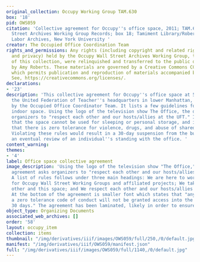 ```yaml
---
original_collection: Occupy Working Group TAM.630
box: '18'
pid: OWS059
citation: 'Collective agreement for Occupy''s office space, 2011; TAM.630 Occupy Wall
  Street Archives Working Group Records; box 18; Tamiment Library/Robert F. Wagner
  Labor Archives, New York University '
creator: The Occupied Office Coordination Team
rights_and_permissions: Any rights (including copyright and related rights to publicity
  and privacy) held by the Occupy Wall Street Archives Working Group, the creator
  of this collection, were relinquished and transferred to the public domain in 2013
  by Amy Roberts. These materials are governed by a Creative Commons CC0 license,
  which permits publication and reproduction of materials accompanied by full attribution.
  See, https://creativecommons.org/licenses/.
declarations:
- '23'
description: 'This collective agreement for Occupy''s office space at 50 Broadway,
  the United Federation of Teacher''s headquarters in lower Manhattan, was written
  by the Occupied Office Coordinator Team. It lists a few guidelines for use of this
  indoor space. Using the logo of the television show The Office, the document asks
  organizers to "respect each other and our hosts/allies at the UFT." It tells activists
  that the space cannot be used for sleeping or personal storage, and it also warns
  that there is zero tolerance for violence, drugs, and abuse of shared property.
  Violating these rules would result in a 30-day suspension from the building, and
  an eventual review of an individual''s standing with the office. '
content_warning:
themes:
- '4'
label: Office space collective agreement
image_description: 'Using the logo of the television show "The Office," this collective
  agreement asks organizers to "respect each other and our hosts/allies at the UFT."
  A list of rules follows under three main headings: We are here to work and collaborate
  for Occupy Wall Street Working Groups and affiliated projects; We take care of each
  other and this space; and We respect each other and our hosts/allies at the UFT.
  At the bottom of the agreement is smaller font which states that "anyone who breaks
  a zero tolerance code of conduct will not be granted access into the office for
  30 days." The agreement has been laminated, likely in order to ensure its durability.'
object_type: Organizing Documents
associated_web_archives: []
order: '58'
layout: occupy_item
collection: items
thumbnail: "/img/derivatives/iiif/images/OWS059/full/250,/0/default.jpg"
manifest: "/img/derivatives/iiif/OWS059/manifest.json"
full: "/img/derivatives/iiif/images/OWS059/full/1140,/0/default.jpg"
---
```


